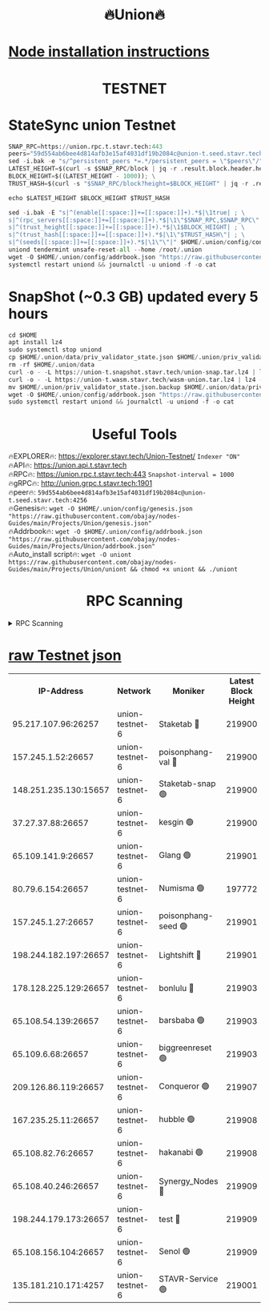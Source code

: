 <h1 align="center"> 🔥Union🔥</h1>

[Node installation instructions](https://github.com/obajay/nodes-Guides/tree/main/Projects/Union)
=

<h1 align="center"> TESTNET</h1>

# StateSync union Testnet
```python
SNAP_RPC=https://union.rpc.t.stavr.tech:443
peers="59d554ab6bee4d814afb3e15af4031df19b2084c@union-t.seed.stavr.tech:4256"
sed -i.bak -e "s/^persistent_peers *=.*/persistent_peers = \"$peers\"/" $HOME/.union/config/config.toml
LATEST_HEIGHT=$(curl -s $SNAP_RPC/block | jq -r .result.block.header.height); \
BLOCK_HEIGHT=$((LATEST_HEIGHT - 1000)); \
TRUST_HASH=$(curl -s "$SNAP_RPC/block?height=$BLOCK_HEIGHT" | jq -r .result.block_id.hash)

echo $LATEST_HEIGHT $BLOCK_HEIGHT $TRUST_HASH

sed -i.bak -E "s|^(enable[[:space:]]+=[[:space:]]+).*$|\1true| ; \
s|^(rpc_servers[[:space:]]+=[[:space:]]+).*$|\1\"$SNAP_RPC,$SNAP_RPC\"| ; \
s|^(trust_height[[:space:]]+=[[:space:]]+).*$|\1$BLOCK_HEIGHT| ; \
s|^(trust_hash[[:space:]]+=[[:space:]]+).*$|\1\"$TRUST_HASH\"| ; \
s|^(seeds[[:space:]]+=[[:space:]]+).*$|\1\"\"|" $HOME/.union/config/config.toml
uniond tendermint unsafe-reset-all --home /root/.union
wget -O $HOME/.union/config/addrbook.json "https://raw.githubusercontent.com/obajay/nodes-Guides/main/Projects/Union/addrbook.json"
systemctl restart uniond && journalctl -u uniond -f -o cat
```
# SnapShot (~0.3 GB) updated every 5 hours
```python
cd $HOME
apt install lz4
sudo systemctl stop uniond
cp $HOME/.union/data/priv_validator_state.json $HOME/.union/priv_validator_state.json.backup
rm -rf $HOME/.union/data
curl -o - -L https://union-t.snapshot.stavr.tech/union-snap.tar.lz4 | lz4 -c -d - | tar -x -C $HOME/.union --strip-components 2
curl -o - -L https://union-t.wasm.stavr.tech/wasm-union.tar.lz4 | lz4 -c -d - | tar -x -C $HOME/.union --strip-components 2
mv $HOME/.union/priv_validator_state.json.backup $HOME/.union/data/priv_validator_state.json
wget -O $HOME/.union/config/addrbook.json "https://raw.githubusercontent.com/obajay/nodes-Guides/main/Projects/Union/addrbook.json"
sudo systemctl restart uniond && journalctl -u uniond -f -o cat
```
 <h1 align="center"> Useful Tools</h1>
 
🔥EXPLORER🔥: https://explorer.stavr.tech/Union-Testnet/        `Indexer "ON"` \
🔥API🔥:      https://union.api.t.stavr.tech \
🔥RPC🔥:      https://union.rpc.t.stavr.tech:443              `Snapshot-interval = 1000` \
🔥gRPC🔥:     http://union.grpc.t.stavr.tech:1901 \
🔥peer🔥:     `59d554ab6bee4d814afb3e15af4031df19b2084c@union-t.seed.stavr.tech:4256` \
🔥Genesis🔥:     `wget -O $HOME/.union/config/genesis.json "https://raw.githubusercontent.com/obajay/nodes-Guides/main/Projects/Union/genesis.json"` \
🔥Addrbook🔥: ```wget -O $HOME/.union/config/addrbook.json "https://raw.githubusercontent.com/obajay/nodes-Guides/main/Projects/Union/addrbook.json"``` \
🔥Auto_install script🔥:  `wget -O uniont https://raw.githubusercontent.com/obajay/nodes-Guides/main/Projects/Union/uniont && chmod +x uniont && ./uniont`

<h1 align="center"> RPC Scanning</h1>

<details>
<summary>RPC Scanning</summary>

<h2 align="center"> We scan nodes in real time every 4 hours. And we provide the final result of RPC endpoints.
We cannot influence the operation of these nodes in any way. </h2>


```python
If Voting Power is higher than 0 --> then the Node is a validator of the network and may be subject to attack and be a potential threat to the chain.
```
```python
We marked such validators with a red symbol
```

</details>

[raw Testnet json](https://rpc-check.uniont.stavr.tech/uniont/rpc-uniont-result.json)
=



<table><tr><th>IP-Address</th><th>Network</th><th>Moniker</th><th>Latest Block Height</th><th>Earliest Block Height</th><th>Catching Up</th><th>Tx Index</th><th>Voting Power</th><th>Scan Time</th></tr><tr><td>95.217.107.96:26257</td><td>union-testnet-6</td><td>Staketab 🔴</td><td>219900</td><td>1</td><td>False</td><td>on</td><td>1000002</td><td>2024-02-27T23:13:29.772499309UTC</td></tr><tr><td>157.245.1.52:26657</td><td>union-testnet-6</td><td>poisonphang-val 🔴</td><td>219900</td><td>1</td><td>False</td><td>on</td><td>1000000</td><td>2024-02-27T23:13:30.368622117UTC</td></tr><tr><td>148.251.235.130:15657</td><td>union-testnet-6</td><td>Staketab-snap 🟢</td><td>219900</td><td>1</td><td>False</td><td>on</td><td>0</td><td>2024-02-27T23:13:30.928346704UTC</td></tr><tr><td>37.27.37.88:26657</td><td>union-testnet-6</td><td>kesgin 🟢</td><td>219900</td><td>1</td><td>False</td><td>on</td><td>0</td><td>2024-02-27T23:13:31.265031900UTC</td></tr><tr><td>65.109.141.9:26657</td><td>union-testnet-6</td><td>Glang 🟢</td><td>219901</td><td>1</td><td>False</td><td>on</td><td>0</td><td>2024-02-27T23:13:35.682493787UTC</td></tr><tr><td>80.79.6.154:26657</td><td>union-testnet-6</td><td>Numisma 🟢</td><td>197772</td><td>1</td><td>False</td><td>on</td><td>0</td><td>2024-02-27T23:13:36.122150300UTC</td></tr><tr><td>157.245.1.27:26657</td><td>union-testnet-6</td><td>poisonphang-seed 🟢</td><td>219901</td><td>1</td><td>False</td><td>on</td><td>0</td><td>2024-02-27T23:13:36.759722378UTC</td></tr><tr><td>198.244.182.197:26657</td><td>union-testnet-6</td><td>Lightshift 🔴</td><td>219901</td><td>1</td><td>False</td><td>on</td><td>1000000</td><td>2024-02-27T23:13:39.091614665UTC</td></tr><tr><td>178.128.225.129:26657</td><td>union-testnet-6</td><td>bonlulu 🔴</td><td>219903</td><td>1</td><td>False</td><td>on</td><td>1000000</td><td>2024-02-27T23:13:50.002235192UTC</td></tr><tr><td>65.108.54.139:26657</td><td>union-testnet-6</td><td>barsbaba 🟢</td><td>219903</td><td>1</td><td>False</td><td>on</td><td>0</td><td>2024-02-27T23:13:50.330496993UTC</td></tr><tr><td>65.109.6.68:26657</td><td>union-testnet-6</td><td>biggreenreset 🟢</td><td>219903</td><td>1</td><td>False</td><td>on</td><td>0</td><td>2024-02-27T23:13:50.649184564UTC</td></tr><tr><td>209.126.86.119:26657</td><td>union-testnet-6</td><td>Conqueror 🟢</td><td>219907</td><td>1</td><td>False</td><td>on</td><td>0</td><td>2024-02-27T23:14:14.064953526UTC</td></tr><tr><td>167.235.25.11:26657</td><td>union-testnet-6</td><td>hubble 🟢</td><td>219908</td><td>1</td><td>False</td><td>on</td><td>0</td><td>2024-02-27T23:14:18.392994597UTC</td></tr><tr><td>65.108.82.76:26657</td><td>union-testnet-6</td><td>hakanabi 🟢</td><td>219908</td><td>1</td><td>False</td><td>on</td><td>0</td><td>2024-02-27T23:14:18.707792660UTC</td></tr><tr><td>65.108.40.246:26657</td><td>union-testnet-6</td><td>Synergy_Nodes 🔴</td><td>219909</td><td>1</td><td>False</td><td>on</td><td>1000001</td><td>2024-02-27T23:14:25.150022847UTC</td></tr><tr><td>198.244.179.173:26657</td><td>union-testnet-6</td><td>test 🔴</td><td>219909</td><td>1</td><td>False</td><td>on</td><td>1</td><td>2024-02-27T23:14:27.486957056UTC</td></tr><tr><td>65.108.156.104:26657</td><td>union-testnet-6</td><td>Senol 🟢</td><td>219909</td><td>1</td><td>False</td><td>on</td><td>0</td><td>2024-02-27T23:14:27.841142284UTC</td></tr><tr><td>135.181.210.171:4257</td><td>union-testnet-6</td><td>STAVR-Service 🟢</td><td>219001</td><td>219001</td><td>False</td><td>on</td><td>0</td><td>2024-02-27T23:13:30.709405065UTC</td></tr></table>
